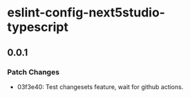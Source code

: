 # eslint-config-next5studio-typescript

## 0.0.1

### Patch Changes

- 03f3e40: Test changesets feature, wait for github actions.

